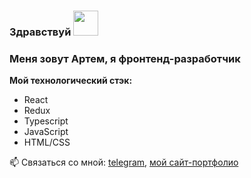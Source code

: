 ### Здравствуй <img src="https://media.giphy.com/media/w1OBpBd7kJqHrJnJ13/giphy.gif" width="40px"/>

### Меня зовут Артем, я фронтенд-разработчик

**Мой технологический стэк:**
* React
* Redux
* Typescript
* JavaScript
* HTML/CSS

📫 Связаться со мной: [telegram](https://tttttt.me/es_moon), [мой сайт-портфолио](https://esmoon.github.io/portfolio-website)

<!--
**esmoon666/esmoon666** is a ✨ _special_ ✨ repository because its `README.md` (this file) appears on your GitHub profile.

Here are some ideas to get you started:

- 🔭 I’m currently working on ...
- 🌱 I’m currently learning ...
- 👯 I’m looking to collaborate on ...
- 🤔 I’m looking for help with ...
- 💬 Ask me about ...
- 📫 How to reach me: ...
- 😄 Pronouns: ...
- ⚡ Fun fact: ...
